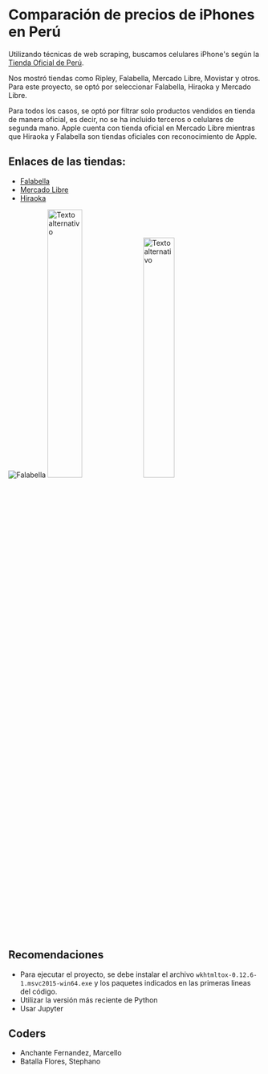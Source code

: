 # Comparación de precios de iPhones en Perú

Utilizando técnicas de web scraping, buscamos celulares iPhone's según la [Tienda Oficial de Perú](https://www.apple.com/la/iphone/buy/pe/).

Nos mostró tiendas como Ripley, Falabella, Mercado Libre, Movistar y otros.
Para este proyecto, se optó por seleccionar Falabella, Hiraoka y Mercado Libre.

Para todos los casos, se optó por filtrar solo productos vendidos en tienda de manera oficial, es decir, no se ha incluido terceros o celulares de segunda mano.
Apple cuenta con tienda oficial en Mercado Libre mientras que Hiraoka y Falabella son tiendas oficiales con reconocimiento de Apple.

## Enlaces de las tiendas:

- [Falabella](https://www.falabella.com.pe/falabella-pe/category/cat760706/Celulares-y-Telefonos?sortBy=derived.price.search%2Cdesc&facetSelected=true&f.derived.variant.sellerId=FALABELLA&f.product.brandName=apple) 
- [Mercado Libre](https://listado.mercadolibre.com.pe/celulares-telefonos/celulares-smartphones/apple/nuevo/_Tienda_apple_af_to#unapplied_filter_id%3Dinstallments%26unapplied_filter_name%3DPago%26unapplied_value_id%3Dno_interest%26unapplied_value_name%3DSin+inter%C3%A9s%26unapplied_autoselect%3Dfalse)
- [Hiraoka](https://hiraoka.com.pe/apple-peru/iphone)

![Falabella](https://images.falabella.com/v3/assets/bltf4ed0b9a176c126e/blt08ab96b59722f9c9/6285263adffcc8654954e6a0/logo-app-falabella.png) 
<img src="https://scontent.flim19-1.fna.fbcdn.net/v/t1.6435-9/77134492_1476326655865181_4572778824520957952_n.jpg?_nc_cat=1&ccb=1-7&_nc_sid=09cbfe&_nc_eui2=AeHhb4nE1HRZNbLBNCNIfklSAE1agH4SqykATVqAfhKrKXFwBC2LEKMi2Ou_Ok8kWtVo7F9PjLduPaDVaLiFT4fW&_nc_ohc=cw1JHMs2haMAX96R0Qt&_nc_ht=scontent.flim19-1.fna&oh=00_AfBeMfkLQOgeTuqICbcQ1TUfM49NUu-TGahH7_UH9gQOdw&oe=64C9B18F" width="37%" height="37%" alt="Texto alternativo"> 
<img src="https://images.milenio.com/wl-NdVX9oVkldJ5jL61ZAy-zYuk=/942x532/uploads/media/2020/03/19/codo-codo-mercado-libre-cambia_0_40_768_477.png" width="35%" height="35%" alt="Texto alternativo">

## Recomendaciones

- Para ejecutar el proyecto, se debe instalar el archivo ```wkhtmltox-0.12.6-1.msvc2015-win64.exe``` y los paquetes indicados en las primeras lineas del código.
- Utilizar la versión más reciente de Python
- Usar Jupyter
## Coders

- Anchante Fernandez, Marcello
- Batalla Flores, Stephano


